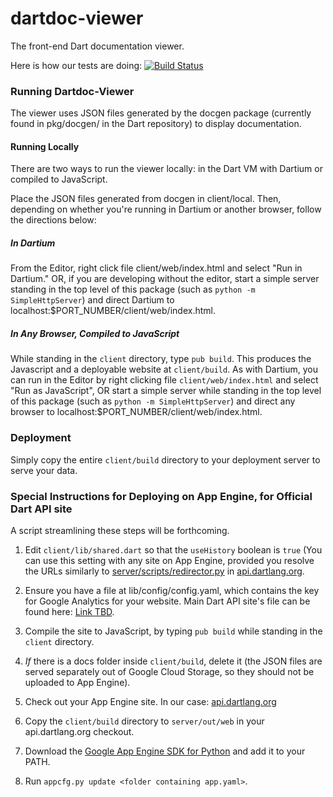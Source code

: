 dartdoc-viewer
==========

The front-end Dart documentation viewer.

Here is how our tests are doing:
[![Build Status](https://drone.io/github.com/dart-lang/dartdoc-viewer/status.png)](https://drone.io/github.com/dart-lang/dartdoc-viewer/latest)

### Running Dartdoc-Viewer

The viewer uses JSON files generated by the docgen package (currently found in 
pkg/docgen/ in the Dart repository) to display documentation.

#### Running Locally

There are two ways to run the viewer locally: in the Dart VM with Dartium or
compiled to JavaScript.

Place the JSON files generated from docgen in client/local. Then, depending on
whether you're running in Dartium or another browser, follow the directions
below:

##### In Dartium

From the Editor, right click file client/web/index.html and select "Run in
Dartium." OR, if you are developing without the editor, start a simple server
standing in the top level of this package (such as `python -m
SimpleHttpServer`) and direct Dartium to 
localhost:$PORT_NUMBER/client/web/index.html.
 
##### In Any Browser, Compiled to JavaScript

While standing in the `client` directory, type `pub build`. This produces
the Javascript and a deployable website at `client/build`. As with Dartium, you
can run in the Editor by right clicking file `client/web/index.html` and select 
"Run as JavaScript", OR start a simple server while standing in the top level 
of this package (such as `python -m SimpleHttpServer`) and direct any browser
to localhost:$PORT_NUMBER/client/web/index.html.

### Deployment

Simply copy the entire `client/build` directory to your deployment server to
serve your data.

### Special Instructions for Deploying on App Engine, for Official Dart API site

A script streamlining these steps will be forthcoming.

1. Edit `client/lib/shared.dart` so that the `useHistory` boolean is `true`
(You can use this setting with any site on App Engine, provided you resolve the
URLs similarly to
[server/scripts/redirector.py](https://github.com/dart-lang/api.dartlang.org/blob/master/server/scripts/redirector.py)
in [api.dartlang.org](https://github.com/dart-lang/api.dartlang.org).

1. Ensure you have a file at lib/config/config.yaml, which contains the key for
Google Analytics for your website. Main Dart API site's file can be found here:
[Link TBD](http://google.com).

1. Compile the site to JavaScript, by typing `pub build` while standing in the
`client` directory.

1. _If_ there is a docs folder inside `client/build`, delete it (the JSON files 
are served separately out of Google Cloud Storage, so they should not be
uploaded to App Engine).

1. Check out your App Engine site. In our case: 
[api.dartlang.org](https://github.com/dart-lang/api.dartlang.org)

1. Copy the `client/build` directory to `server/out/web` in your
api.dartlang.org checkout.

1. Download the [Google App Engine SDK for Python][GAE] and add it to your 
PATH.

1. Run `appcfg.py update <folder containing app.yaml>`.

[GAE]: https://developers.google.com/appengine/downloads#Google_App_Engine_SDK_for_Python  "Google App Engine SDK for Python"

